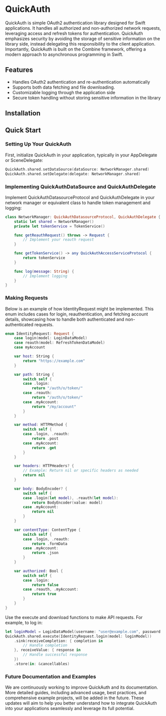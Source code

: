 # QuickAuth

QuickAuth is simple OAuth2 authentication library designed for Swift applications. It handles all authorized and non-authorized network requests, leveraging access and refresh tokens for authentication. QuickAuth emphasizes security by avoiding the storage of sensitive information on the library side, instead delegating this responsibility to the client application. Importantly, QuickAuth is built on the Combine framework, offering a modern approach to asynchronous programming in Swift.

## Features

- Handles OAuth2 authentication and re-authentication automatically
- Supports both data fetching and file downloading.
- Customizable logging through the application side
- Secure token handling without storing sensitive information in the library

## Installation

## Quick Start

### Setting Up Your QuickAuth

First, initialize QuickAuth in your application, typically in your AppDelegate or SceneDelegate:

```swift
QuickAuth.shared.setDataSource(dataSource: NetworkManager.shared)
QuickAuth.shared.setDelegate(delegate: NetworkManager.shared)
```
### Implementing QuickAuthDataSource and QuickAuthDelegate

Implement QuickAuthDatasourceProtocol and QuickAuthDelegate in your network manager or equivalent class to handle token management and logging:

```swift
class NetworkManager: QuickAuthDatasourceProtocol, QuickAuthDelegate {
    static let shared = NetworkManager()
    private let tokenService = TokenService()

    func getReauthRequest() throws -> Request {
        // Implement your reauth request
    }

    func getTokenService() -> any QuickAuthAccessServiceProtocol {
        return tokenService
    }

    func log(message: String) {
        // Implement logging
    }
}
```

### Making Requests

Below is an example of how IdentityRequest might be implemented. This enum includes cases for login, reauthentication, and fetching account details, showcasing how to handle both authenticated and non-authenticated requests.

```swift 
enum IdentityRequest: Request {
    case login(model: LoginDataModel)
    case reauth(model: RefreshTokenDataModel)
    case myAccount

    var host: String {
        return "https://example.com"
    }

    var path: String {
        switch self {
        case .login:
            return "/auth/o/token/"
        case .reauth:
            return "/auth/o/token/"
        case .myAccount:
            return "/my/account"
        }
    }

    var method: HTTPMethod {
        switch self {
        case .login, .reauth:
            return .post
        case .myAccount:
            return .get
        }
    }

    var headers: HTTPHeaders? {
        // Example: Return nil or specific headers as needed
        return nil
    }

    var body: BodyEncoder? {
        switch self {
        case .login(let model), .reauth(let model):
            return BodyEncoder(value: model)
        case .myAccount:
            return nil
        }
    }

    var contentType: ContentType {
        switch self {
        case .login, .reauth:
            return .formData
        case .myAccount:
            return .json
        }
    }

    var authorized: Bool {
        switch self {
        case .login:
            return false
        case .reauth, .myAccount:
            return true
        }
    }
}
```

Use the execute and download functions to make API requests. For example, to log in:

```swift
let loginModel = LoginDataModel(username: "user@example.com", password: "password123")
QuickAuth.shared.execute(IdentityRequest.login(model: loginModel))
    .sink(receiveCompletion: { completion in
        // Handle completion
    }, receiveValue: { response in
        // Handle successful response
    })
    .store(in: &cancellables)
```

### Future Documentation and Examples

We are continuously working to improve QuickAuth and its documentation. More detailed guides, including advanced usage, best practices, and comprehensive example projects, will be added in the future. These updates will aim to help you better understand how to integrate QuickAuth into your applications seamlessly and leverage its full potential.
